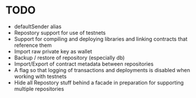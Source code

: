 # TODO

* defaultSender alias
* Repostory support for use of testnets
* Support for compiling and deploying libraries and linking contracts that reference them
* Import raw private key as wallet
* Backup / restore of repository (especially db)
* Import/Export of contract metadata between repositories
* A flag so that logging of transactions and deployments is disabled when working with testnets
* Hide all Repostory stuff behind a facade in preparation for supporting multiple repositories

